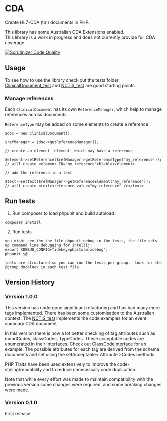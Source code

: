 # CDA

Create HL7-CDA (tm) documents in PHP.

This library has some Australian CDA Extensions enabled.  
This library is a work in progress and does not currently provide full CDA coverage.


[![Scrutinizer Code Quality](https://scrutinizer-ci.com/g/php-health/cda/badges/quality-score.png?b=master)](https://scrutinizer-ci.com/g/php-health/cda/?branch=master)

## Usage

To see how to use the library check out the tests folder.  [ClinicalDocument_test](tests/ClinicalDocument_test.php) and [NCTIS_test](tests/NCTIS_test.php)
 are good starting points.


### Manage references

Each `ClinicalDocument` has its own `ReferenceManager`, which help to manage references across documents.

`ReferenceType` may be added on some elements to create a reference :

```
$doc = new ClinicalDocument();

$refManager = $doc->getReferenceManager();

// create an element 'element' which may have a reference

$element->setReference($refManager->getReferenceType('my_reference'));
// will create <element ID="my_reference">blabla</element>

// add the reference in a text

$text->setText($refManager->getReferenceElement('my_reference'));
// will create <text><reference value="my_reference" /></text>

```
## Run tests

1. Run composer to load phpunit and build autoload :

```
composer install
```

2. Run tests

```
you might see the the file phpunit-debug in the tests, the file sets up command line debugging for intellij:
export XDEBUG_CONFIG="idekey=phpstorm-xdebug";
phpunit $@

tests are structured so you can run the tests per group.  look for the @group docblock in each test file.

```

## Version History

### Version 1.0.0
This version has undergone significant refactoring and has had many more tags implemented. There has been some 
customisation to the Australian context.  The [NCTIS_test](tests/NCTIS_test.php) implements the code examples for 
an event summary CDA document.

In this version there is now a lot better checking of tag attributes such as moodCodes, classCodes, TypeCodes.  These 
acceptable codes are enumerated  in their Interfaces.  Check out [ClassCodeInterface](lib/Interfaces/ClassCodeInterface.php) 
for an example. The possible attributes for each tag are derived from the schema documents and set using the 
setAcceptable< Attribute >Codes methods.

PHP Traits have been used extensively to improve the code-styling/readability and to reduce unnecessary code duplication.

Note that while every effort was made to maintain compatibility with the previous version some changes were required,
and some breaking changes were made.


### Version 0.1.0
First release